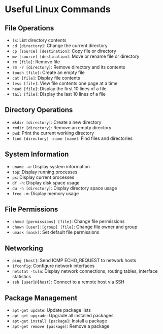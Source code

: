 # Useful Linux Commands

## File Operations
- `ls`: List directory contents
- `cd [directory]`: Change the current directory
- `cp [source] [destination]`: Copy file or directory
- `mv [source] [destination]`: Move or rename file or directory
- `rm [file]`: Remove file
- `rm -r [directory]`: Remove directory and its contents
- `touch [file]`: Create an empty file
- `cat [file]`: Display file contents
- `less [file]`: View file contents one page at a time
- `head [file]`: Display the first 10 lines of a file
- `tail [file]`: Display the last 10 lines of a file

## Directory Operations
- `mkdir [directory]`: Create a new directory
- `rmdir [directory]`: Remove an empty directory
- `pwd`: Print the current working directory
- `find [directory] -name [name]`: Find files and directories

## System Information
- `uname -a`: Display system information
- `top`: Display running processes
- `ps`: Display current processes
- `df -h`: Display disk space usage
- `du -h [directory]`: Display directory space usage
- `free -m`: Display memory usage

## File Permissions
- `chmod [permissions] [file]`: Change file permissions
- `chown [user]:[group] [file]`: Change file owner and group
- `umask [mask]`: Set default file permissions

## Networking
- `ping [host]`: Send ICMP ECHO_REQUEST to network hosts
- `ifconfig`: Configure network interfaces
- `netstat -tuln`: Display network connections, routing tables, interface statistics
- `ssh [user]@[host]`: Connect to a remote host via SSH

## Package Management
- `apt-get update`: Update package lists
- `apt-get upgrade`: Upgrade all installed packages
- `apt-get install [package]`: Install a package
- `apt-get remove [package]`: Remove a package
